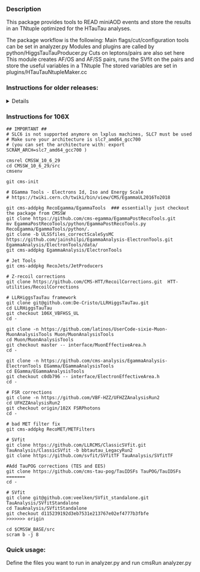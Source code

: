 ### Description

This package provides tools to READ miniAOD events and store the results in an TNtuple optimized for the HTauTau analyses.

The package workflow is the following:
Main flags/cut/configuration tools can be set in analyzer.py
Modules and plugins are called by python/HiggsTauTauProducer.py 
	Cuts on leptons/pairs are also set here
	This module creates AF/OS and AF/SS pairs, runs the SVfit on the pairs and store the useful variables in a TNtuple
The stored variables are set in plugins/HTauTauNtupleMaker.cc

### Instructions for older releases:

<details>

### Instructions for 7_2_X

```
cmsrel CMSSW_7_2_3_patch1
cd CMSSW_7_2_3_patch1/src
cmsenv
git cms-addpkg PhysicsTools/PatAlgos
git cms-addpkg FWCore/Version
git cms-merge-topic HuguesBrun:trigElecIdInCommonIsoSelection720 
git cms-merge-topic ikrav:egm_id_phys14
git-cms-merge-topic -u cms-met:72X-MetSig-150311
git-cms-merge-topic -u cms-met:72X-mvaMETForMiniAOD
cd RecoMET/METPUSubtraction/ ; git clone https://github.com/rfriese/RecoMET-METPUSubtraction data -b 72X-13TeV-Phys14_25_V4-26Mar15 
git clone https://github.com/LLRCMS/LLRHiggsTauTau
cd LLRHiggsTauTau; git checkout for72X ; cd -
git clone -n https://github.com/latinos/UserCode-sixie-Muon-MuonAnalysisTools Muon/MuonAnalysisTools
cd Muon/MuonAnalysisTools ; git checkout master -- interface/MuonEffectiveArea.h ; cd -
git clone -n https://github.com/cms-analysis/EgammaAnalysis-ElectronTools EGamma/EGammaAnalysisTools
cd EGamma/EGammaAnalysisTools; git checkout c0db796 -- interface/ElectronEffectiveArea.h ; cd -
git clone -n https://github.com/VBF-HZZ/UFHZZAnalysisRun2
cd UFHZZAnalysisRun2 ; git checkout master FSRPhotons ; cd -
git clone https://github.com/veelken/SVfit_standalone TauAnalysis/SVfitStandalone

THEN EDIT THE RecoMET/METPUSubtraction/python/mvaPFMET_cff.py at LINE 75 (could change)
```

### Instructions for 7_4_7 (miniAOD_v1)

```
cmsrel CMSSW_7_4_7
cd CMSSW_7_4_7/src
cmsenv
git cms-merge-topic ikrav:egm_id_747_v2
git clone https://github.com/LLRCMS/LLRHiggsTauTau
cd LLRHiggsTauTau; git checkout master
cd -
git clone -n https://github.com/latinos/UserCode-sixie-Muon-MuonAnalysisTools Muon/MuonAnalysisTools
cd Muon/MuonAnalysisTools ; git checkout master -- interface/MuonEffectiveArea.h
cd -
git clone -n https://github.com/cms-analysis/EgammaAnalysis-ElectronTools EGamma/EGammaAnalysisTools
cd EGamma/EGammaAnalysisTools; git checkout c0db796 -- interface/ElectronEffectiveArea.h
cd -
git clone -n https://github.com/VBF-HZZ/UFHZZAnalysisRun2
cd UFHZZAnalysisRun2 ; git checkout master FSRPhotons
cd -
git clone https://github.com/veelken/SVfit_standalone TauAnalysis/SVfitStandalone
scram b -j 4
```

### Instructions for 7_4_12 (miniAODv2)

```
cmsrel CMSSW_7_4_12
cd CMSSW_7_4_12/src
cmsenv
git cms-merge-topic ikrav:egm_id_7.4.12_v1
git clone https://github.com/LLRCMS/LLRHiggsTauTau
cd LLRHiggsTauTau; git checkout master
cd -
git clone -n https://github.com/latinos/UserCode-sixie-Muon-MuonAnalysisTools Muon/MuonAnalysisTools
cd Muon/MuonAnalysisTools ; git checkout master -- interface/MuonEffectiveArea.h
cd -
git clone -n https://github.com/cms-analysis/EgammaAnalysis-ElectronTools EGamma/EGammaAnalysisTools
cd EGamma/EGammaAnalysisTools; git checkout c0db796 -- interface/ElectronEffectiveArea.h
cd -
git clone -n https://github.com/VBF-HZZ/UFHZZAnalysisRun2
cd UFHZZAnalysisRun2 ; git checkout master FSRPhotons
cd -
git clone https://github.com/veelken/SVfit_standalone TauAnalysis/SVfitStandalone
scram b -j 4
```

### Instructions for 7_6_3 (miniAODv2)

```
cmsrel CMSSW_7_6_3_patch2
cd CMSSW_7_6_3_patch2/src
cmsenv
# MVA MET
git cms-merge-topic --unsafe l-cadamuro:MVAMETExtCombinatorics
# Z-recoil corrections
git clone https://github.com/CMS-HTT/RecoilCorrections.git  HTT-utilities/RecoilCorrections
git clone https://github.com/LLRCMS/LLRHiggsTauTau
cd LLRHiggsTauTau; git checkout master
cd -
git clone -n https://github.com/latinos/UserCode-sixie-Muon-MuonAnalysisTools Muon/MuonAnalysisTools
cd Muon/MuonAnalysisTools ; git checkout master -- interface/MuonEffectiveArea.h
cd -
git clone -n https://github.com/cms-analysis/EgammaAnalysis-ElectronTools EGamma/EGammaAnalysisTools
cd EGamma/EGammaAnalysisTools; git checkout c0db796 -- interface/ElectronEffectiveArea.h
cd -
# FSR corrections
git clone -n https://github.com/VBF-HZZ/UFHZZAnalysisRun2
cd UFHZZAnalysisRun2 ; git checkout master FSRPhotons
cd -
# updated pileup jet ID (see JetMET twiki https://twiki.cern.ch/twiki/bin/view/CMS/PileupJetID#Information_for_13_TeV_data_anal)
git cms-merge-topic --unsafe jbrands:pileupJetId76X
cd RecoJets/JetProducers/data/
wget https://github.com/jbrands/RecoJets-JetProducers/raw/3dad903ed25d025f68be94d6f781ca957d6f86ac/pileupJetId_76x_Eta0to2p5_BDT.weights.xml.gz
wget https://github.com/jbrands/RecoJets-JetProducers/raw/3dad903ed25d025f68be94d6f781ca957d6f86ac/pileupJetId_76x_Eta2p5to2p75_BDT.weights.xml.gz
wget https://github.com/jbrands/RecoJets-JetProducers/raw/3dad903ed25d025f68be94d6f781ca957d6f86ac/pileupJetId_76x_Eta2p75to3_BDT.weights.xml.gz
wget https://github.com/jbrands/RecoJets-JetProducers/raw/3dad903ed25d025f68be94d6f781ca957d6f86ac/pileupJetId_76x_Eta3to5_BDT.weights.xml.gz
cd -
# SVfit
git clone https://github.com/veelken/SVfit_standalone TauAnalysis/SVfitStandalone
cd TauAnalysis/SVfitStandalone
git checkout HIG-16-006
cd -
scram b -j 4
```

### Instructions for 8_0_6 (miniAOD 2016)

```
cmsrel CMSSW_8_0_6
cd CMSSW_8_0_6/src
cmsenv
# Z-recoil corrections
git clone https://github.com/CMS-HTT/RecoilCorrections.git  HTT-utilities/RecoilCorrections
git clone https://github.com/LLRCMS/LLRHiggsTauTau
cd LLRHiggsTauTau; git checkout master
cd -
git clone -n https://github.com/latinos/UserCode-sixie-Muon-MuonAnalysisTools Muon/MuonAnalysisTools
cd Muon/MuonAnalysisTools ; git checkout master -- interface/MuonEffectiveArea.h
cd -
git clone -n https://github.com/cms-analysis/EgammaAnalysis-ElectronTools EGamma/EGammaAnalysisTools
cd EGamma/EGammaAnalysisTools; git checkout c0db796 -- interface/ElectronEffectiveArea.h
cd -
# FSR corrections
git clone -n https://github.com/VBF-HZZ/UFHZZAnalysisRun2
cd UFHZZAnalysisRun2 ; git checkout master FSRPhotons
cd -
# SVfit
git clone https://github.com/veelken/SVfit_standalone TauAnalysis/SVfitStandalone
cd TauAnalysis/SVfitStandalone
git checkout HIG-16-006
cd -
scram b -j 4
```

### Legacy Instructions (2016 data)
```
cmsrel CMSSW_8_0_26_patch1
cd CMSSW_8_0_26_patch1/src/
cmsenv

# MET Recipe
git cms-merge-topic cms-met:METRecipe_8020 -u
git cms-merge-topic cms-met:METRecipe_80X_part2 -u

#ReReco muons fix
git cms-merge-topic gpetruc:badMuonFilters_80X_v2

# Z-recoil corrections
git clone https://github.com/CMS-HTT/RecoilCorrections.git  HTT-utilities/RecoilCorrections

git clone https://github.com/LLRCMS/LLRHiggsTauTau
cd LLRHiggsTauTau
git checkout master
cd -

git clone -n https://github.com/latinos/UserCode-sixie-Muon-MuonAnalysisTools Muon/MuonAnalysisTools
cd Muon/MuonAnalysisTools
git checkout master -- interface/MuonEffectiveArea.h
cd -

git clone -n https://github.com/cms-analysis/EgammaAnalysis-ElectronTools EGamma/EGammaAnalysisTools
cd EGamma/EGammaAnalysisTools
git checkout c0db796 -- interface/ElectronEffectiveArea.h
cd -

# FSR corrections
git clone -n https://github.com/VBF-HZZ/UFHZZAnalysisRun2
cd UFHZZAnalysisRun2
git checkout master FSRPhotons
cd -

# SVfit
git clone git@github.com:veelken/SVfit_standalone.git TauAnalysis/SVfitStandalone
cd TauAnalysis/SVfitStandalone
git checkout d115239192d3eb7531e213767e02ef4777b3fbfe

cd $CMSSW_BASE/src
scram b -j 8

```

### Instructions for 92X

```
cmsrel CMSSW_9_4_4
cd CMSSW_9_4_4/src/
cmsenv

# MVA EleID Fall 2017
git cms-merge-topic guitargeek:ElectronID_MVA2017_940pre3
scram b -j 8
cd $CMSSW_BASE/external
# below, you may have a different architecture, this is just one example from lxplus (same on polui)
cd slc6_amd64_gcc630/
git clone https://github.com/lsoffi/RecoEgamma-PhotonIdentification.git data/RecoEgamma/PhotonIdentification/data
cd data/RecoEgamma/PhotonIdentification/data
git checkout CMSSW_9_4_0_pre3_TnP
cd $CMSSW_BASE/external
cd slc6_amd64_gcc630/
git clone https://github.com/lsoffi/RecoEgamma-ElectronIdentification.git data/RecoEgamma/ElectronIdentification/data
cd data/RecoEgamma/ElectronIdentification/data
git checkout CMSSW_9_4_0_pre3_TnP
cd $CMSSW_BASE/src

# Remove some of the unused weights (otherwise the crab tarball is too big for submission)
cd $CMSSW_BASE/external/slc6_amd64_gcc630/data/RecoEgamma/ElectronIdentification/data
rm -r PHYS14 Spring15 
cd $CMSSW_BASE/external/slc6_amd64_gcc630/data/RecoEgamma/PhotonIdentification/data
rm -r PHYS14 Spring15 Spring16
cd $CMSSW_BASE/src

# Z-recoil corrections
git clone https://github.com/CMS-HTT/RecoilCorrections.git  HTT-utilities/RecoilCorrections

# LLRHiggsTauTau framework
git clone https://github.com/LLRCMS/LLRHiggsTauTau
cd LLRHiggsTauTau
git checkout 92X
cd -

git clone -n https://github.com/latinos/UserCode-sixie-Muon-MuonAnalysisTools Muon/MuonAnalysisTools
cd Muon/MuonAnalysisTools
git checkout master -- interface/MuonEffectiveArea.h
cd -

git clone -n https://github.com/cms-analysis/EgammaAnalysis-ElectronTools EGamma/EGammaAnalysisTools
cd EGamma/EGammaAnalysisTools
git checkout c0db796 -- interface/ElectronEffectiveArea.h
cd -

# FSR corrections
git clone -n https://github.com/VBF-HZZ/UFHZZAnalysisRun2
cd UFHZZAnalysisRun2
git checkout master FSRPhotons
# need to fix: - FSRPhotons/plugins/FSRPhotonProducer.cc
#              - FSRPhotons/plugins/PhotonPFIsoCalculator.cc
# replace 'std::auto_ptr' with 'std::unique_ptr' 
# search for 'iEvent.put( XXXX );' and replace with 'iEvent.put( std::move(XXXX) );'
cd -

# SVfit
git clone https://github.com/SVfit/ClassicSVfit TauAnalysis/ClassicSVfit -b release_2018Mar20
git clone https://github.com/svfit/SVfitTF TauAnalysis/SVfitTF
git clone git@github.com:veelken/SVfit_standalone.git TauAnalysis/SVfitStandalone
cd TauAnalysis/SVfitStandalone
git checkout HIG-16-006
# need to fix: TauAnalysis/SVfitStandalone/src/SVfitStandaloneQuantities.cc 
# add '#include <numeric>'

cd $CMSSW_BASE/src
scram b -j 8
```


### Instructions for 94X

```
cmsrel CMSSW_9_4_10
cd CMSSW_9_4_10/src
cmsenv

# MVA EleID Fall 2017
git cms-init
git cms-merge-topic cms-egamma:EgammaID_949

### Instructions for 8_0_26_patch1 (miniAOD 2016)
```cmsrel CMSSW_8_0_26_patch1
cd CMSSW_8_0_26_patch1/src/
cmsenv

# MET Recipe
git cms-merge-topic cms-met:METRecipe_8020 -u
git cms-merge-topic cms-met:METRecipe_80X_part2 -u

#ReReco muons fix
git cms-merge-topic gpetruc:badMuonFilters_80X_v2

# Z-recoil corrections
git clone https://github.com/CMS-HTT/RecoilCorrections.git  HTT-utilities/RecoilCorrections

# LLRHiggsTauTau framework
git clone https://github.com/LLRCMS/LLRHiggsTauTau
cd LLRHiggsTauTau
git checkout 94X_HH
cd -

git clone -n https://github.com/latinos/UserCode-sixie-Muon-MuonAnalysisTools Muon/MuonAnalysisTools
cd Muon/MuonAnalysisTools
git checkout master -- interface/MuonEffectiveArea.h
cd -

git clone -n https://github.com/cms-analysis/EgammaAnalysis-ElectronTools EGamma/EGammaAnalysisTools
cd EGamma/EGammaAnalysisTools
git checkout c0db796 -- interface/ElectronEffectiveArea.h
cd -

# FSR corrections
git clone -n https://github.com/VBF-HZZ/UFHZZAnalysisRun2
cd UFHZZAnalysisRun2
git checkout master FSRPhotons
# need to fix: - FSRPhotons/plugins/FSRPhotonProducer.cc
#              - FSRPhotons/plugins/PhotonPFIsoCalculator.cc
# replace 'std::auto_ptr' with 'std::unique_ptr'
# search for 'iEvent.put( XXXX );' and replace with 'iEvent.put( std::move(XXXX) );'
cd -

# bad MET filter fix
git cms-addpkg RecoMET/METFilters


# MET - EE noise mitigation
git cms-merge-topic cms-met:METFixEE2017_949_v2

# SVfit
git clone https://github.com/SVfit/ClassicSVfit TauAnalysis/ClassicSVfit -b release_2018Mar20
git clone https://github.com/svfit/SVfitTF TauAnalysis/SVfitTF
git clone git@github.com:veelken/SVfit_standalone.git TauAnalysis/SVfitStandalone
cd TauAnalysis/SVfitStandalone
git checkout HIG-16-006
# need to fix: TauAnalysis/SVfitStandalone/src/SVfitStandaloneQuantities.cc 
# add '#include <numeric>'

cd $CMSSW_BASE/src
scram b -j 8
```

### Instructions for 102X

```
## IMPORTANT ##
# SLC6 is not supported anymore on lxplus machines, SLC7 must be used
# Make sure your architecture is slc7_amd64_gcc700
# (you can set the architecture with: export SCRAM_ARCH=slc7_amd64_gcc700 )

cmsrel CMSSW_10_2_23
cd CMSSW_10_2_23/src
cmsenv

git cms-init

# MVA EleID Fall 2018
git cms-merge-topic cms-egamma:EgammaPostRecoTools  #if you want the V2 IDs, otherwise skip

# PU jet ID
git cms-addpkg RecoJets/JetProducers
git clone -b 94X_weights_DYJets_inc_v2 git@github.com:cms-jet/PUjetID.git PUJetIDweights/
cp PUJetIDweights/weights/pileupJetId_{94,102}X_Eta* $CMSSW_BASE/src/RecoJets/JetProducers/data/
rm -rf PUJetIDweights/
git cms-merge-topic alefisico:PUID_102X

# Z-recoil corrections
git clone https://github.com/CMS-HTT/RecoilCorrections.git  HTT-utilities/RecoilCorrections

# LLRHiggsTauTau framework
git clone git@github.com:LLRCMS/LLRHiggsTauTau.git
cd LLRHiggsTauTau
git checkout 102X_HH
cd -

git clone -n https://github.com/latinos/UserCode-sixie-Muon-MuonAnalysisTools Muon/MuonAnalysisTools
cd Muon/MuonAnalysisTools
git checkout master -- interface/MuonEffectiveArea.h
cd -

git clone -n https://github.com/cms-analysis/EgammaAnalysis-ElectronTools EGamma/EGammaAnalysisTools
cd EGamma/EGammaAnalysisTools
git checkout c0db796 -- interface/ElectronEffectiveArea.h
cd -

# FSR corrections
git clone -n https://github.com/VBF-HZZ/UFHZZAnalysisRun2
cd UFHZZAnalysisRun2
git checkout origin/102X FSRPhotons
cd -

# bad MET filter fix
git cms-addpkg RecoMET/METFilters

# SVfit
git clone https://github.com/LLRCMS/ClassicSVfit.git TauAnalysis/ClassicSVfit -b bbtautau_LegacyRun2
git clone https://github.com/svfit/SVfitTF TauAnalysis/SVfitTF

#Add TauPOG corrections (TES and EES)
git clone https://github.com/cms-tau-pog/TauIDSFs TauPOG/TauIDSFs

#Add DeepTau code from Tau POG repository (note "-u" option preventing checkout of unnecessary stuff)
git cms-merge-topic -u cms-tau-pog:CMSSW_10_2_X_tau-pog_DeepTau2017v2p1_nanoAOD

cd $CMSSW_BASE/src
scram b -j 8
```

</details>


### Instructions for 106X

```
## IMPORTANT ##
# SLC6 is not supported anymore on lxplus machines, SLC7 must be used
# Make sure your architecture is slc7_amd64_gcc700
# (you can set the architecture with: export SCRAM_ARCH=slc7_amd64_gcc700 )

cmsrel CMSSW_10_6_29
cd CMSSW_10_6_29/src
cmsenv

git cms-init

# EGamma Tools - Electrons Id, Iso and Energy Scale
# https://twiki.cern.ch/twiki/bin/view/CMS/EgammaUL2016To2018

git cms-addpkg RecoEgamma/EgammaTools  ### essentially just checkout the package from CMSSW
git clone https://github.com/cms-egamma/EgammaPostRecoTools.git
mv EgammaPostRecoTools/python/EgammaPostRecoTools.py RecoEgamma/EgammaTools/python/.
git clone -b ULSSfiles_correctScaleSysMC https://github.com/jainshilpi/EgammaAnalysis-ElectronTools.git EgammaAnalysis/ElectronTools/data/
git cms-addpkg EgammaAnalysis/ElectronTools

# Jet Tools 
git cms-addpkg RecoJets/JetProducers

# Z-recoil corrections
git clone https://github.com/CMS-HTT/RecoilCorrections.git  HTT-utilities/RecoilCorrections

# LLRHiggsTauTau framework
git clone git@github.com:De-Cristo/LLRHiggsTauTau.git
cd LLRHiggsTauTau
git checkout 106X_VBFHSS_UL
cd -

git clone -n https://github.com/latinos/UserCode-sixie-Muon-MuonAnalysisTools Muon/MuonAnalysisTools
cd Muon/MuonAnalysisTools
git checkout master -- interface/MuonEffectiveArea.h
cd -

git clone -n https://github.com/cms-analysis/EgammaAnalysis-ElectronTools EGamma/EGammaAnalysisTools
cd EGamma/EGammaAnalysisTools
git checkout c0db796 -- interface/ElectronEffectiveArea.h
cd -

# FSR corrections
git clone -n https://github.com/VBF-HZZ/UFHZZAnalysisRun2
cd UFHZZAnalysisRun2
git checkout origin/102X FSRPhotons
cd -

# bad MET filter fix
git cms-addpkg RecoMET/METFilters

# SVfit
git clone https://github.com/LLRCMS/ClassicSVfit.git TauAnalysis/ClassicSVfit -b bbtautau_LegacyRun2
git clone https://github.com/svfit/SVfitTF TauAnalysis/SVfitTF

#Add TauPOG corrections (TES and EES)
git clone https://github.com/cms-tau-pog/TauIDSFs TauPOG/TauIDSFs
=======
cd -

# SVfit
git clone git@github.com:veelken/SVfit_standalone.git TauAnalysis/SVfitStandalone
cd TauAnalysis/SVfitStandalone
git checkout d115239192d3eb7531e213767e02ef4777b3fbfe
>>>>>>> origin

cd $CMSSW_BASE/src
scram b -j 8
```

### Quick usage:
Define the files you want to run in analyzer.py and run cmsRun analyzer.py

